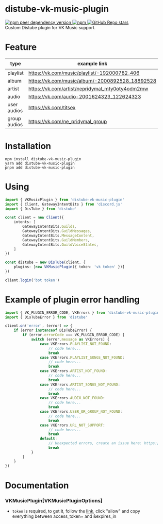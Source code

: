 # distube-vk-music-plugin
<div>
    <a href="https://nodei.co/npm/distube-vk-music-plugin">
        <img alt="npm peer dependency version" src="https://img.shields.io/npm/dependency-version/distube-vk-music-plugin/peer/distube?style=flat-square" />
    </a>
    <a href="https://nodei.co/npm/distube-vk-music-plugin">
        <img alt="npm" src="https://img.shields.io/npm/dt/distube-vk-music-plugin?logo=npm&style=flat-square">
    </a>
    <a href="https://github.com/titsex/distube-vk-music-plugin">
        <img alt="GitHub Repo stars" src="https://img.shields.io/github/stars/titsex/distube-vk-music-plugin?logo=github&logoColor=white&style=flat-square">
    </a>
</div>
Custom Distube plugin for VK Music support.

# Feature
| type         | example link                                    | ☑️ |
|--------------|-------------------------------------------------|----|
| playlist     | https://vk.com/music/playlist/-192000782_406    | ✅  |
| album        | https://vk.com/music/album/-2000892528_18892528 | ✅  |
| artist       | https://vk.com/artist/nepridymal_mty0oty4odm2mw | ✅  |
| audio        | https://vk.com/audio-2001624323_122624323       | ✅  |
| user audios  | https://vk.com/titsex                           | ✅  |
| group audios | https://vk.com/ne_pridymal_group                | ✅  |

# Installation
```
npm install distube-vk-music-plugin
yarn add distube-vk-music-plugin
pnpm add distube-vk-music-plugin
```

# Using
```ts
import { VKMusicPlugin } from 'distube-vk-music-plugin'
import { Client, GatewayIntentBits } from 'discord.js'
import { DisTube } from 'distube'

const client = new Client({
    intents: [
        GatewayIntentBits.Guilds,
        GatewayIntentBits.GuildMessages,
        GatewayIntentBits.MessageContent,
        GatewayIntentBits.GuildMembers,
        GatewayIntentBits.GuildVoiceStates,
    ]
})

const distube = new DisTube(client, {
    plugins: [new VKMusicPlugin({ token: 'vk token' })]
})

client.login('bot token')
```

# Example of plugin error handling
```ts
import { VK_PLUGIN_ERROR_CODE, VKErrors } from 'distube-vk-music-plugin'
import { DisTubeError } from 'distube'

client.on('error', (error) => {
    if (error instanceof DisTubeError) {
        if (error.errorCode === VK_PLUGIN_ERROR_CODE) {
            switch (error.message as VKErrors) {
                case VKErrors.PLAYLIST_NOT_FOUND:
                    // code here...
                    break
                case VKErrors.PLAYLIST_SONGS_NOT_FOUND:
                    // code here...
                    break
                case VKErrors.ARTIST_NOT_FOUND:
                    // code here...
                    break
                case VKErrors.ARTIST_SONGS_NOT_FOUND:
                    // code here...
                    break
                case VKErrors.AUDIO_NOT_FOUND:
                    // code here...
                    break
                case VKErrors.USER_OR_GROUP_NOT_FOUND:
                    // code here...
                    break
                case VKErrors.URL_NOT_SUPPORT:
                    // code here...
                    break
                default:
                    // Unexpected errors, create an issue here: https://github.com/titsex/distube-vk-music-plugin/issues
                    break
            }
        }
    }
})
```

# Documentation
### VKMusicPlugin[VKMusicPluginOptions]
* ```token``` is required, to get it, follow the [link](https://oauth.vk.com/authorize?client_id=2685278&scope=65536&response_type=token&revoke=1), click "allow" and copy everything between access_token= and &expires_in
